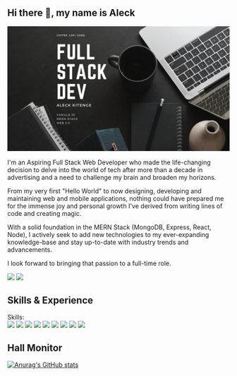 ## Hi there 👋, my name is Aleck

![Follow my journey as a Web Dev](https://github.com/Aleck-Kit/Aleck-Kit/blob/main/Aleck%20Kitenge%20(7).png)

I'm an Aspiring Full Stack Web Developer who made the life-changing decision to delve into the world of tech after more than a decade in advertising and a need to challenge my brain and broaden my horizons.

 From my very first "Hello World" to now designing, developing and maintaining web and mobile applications, nothing could have prepared me for the immense joy and personal growth I've derived from writing lines of code and creating magic.

With a solid foundation in the MERN Stack (MongoDB, Express, React, Node), I actively seek to add new technologies to my ever-expanding knowledge-base and stay up-to-date with industry trends and advancements. 
 
I look forward to bringing that passion to a full-time role. 

[<img src="https://img.icons8.com/color/48/000000/linkedin.png"/>](https://www.linkedin.com/in/aleckkitenge/) 
[<img src="https://img.icons8.com/fluency/48/000000/domain.png"/>](https://aleck-kitenge.netlify.app/) 
 
 
## Skills & Experience 

Skills:   
<img src="https://img.icons8.com/color/100/000000/html-5--v1.png"/>
<img src="https://img.icons8.com/color/100/000000/css3.png"/>
<img src="https://img.icons8.com/color/100/000000/bootstrap.png"/>
<img src="https://img.icons8.com/color/100/000000/javascript--v1.png"/>
<img src="https://img.icons8.com/clouds/100/000000/react.png"/>
<img src="https://img.icons8.com/color/100/000000/mongodb.png"/>
<img src="https://img.icons8.com/fluency/100/000000/node-js.png"/>
<img src="https://img.icons8.com/color/100/000000/git.png"/>
<img src="https://img.icons8.com/clouds/100/000000/console.png"/>



## Hall Monitor

[![Anurag's GitHub stats](https://github-readme-stats.vercel.app/api?username=Aleck-Kit)](https://github.com/anuraghazra/github-readme-stats)
